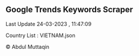 

## Google Trends Keywords Scraper 
 
Last Update 24-03-2023 , 11:47:09

Country List :
VIETNAM.json



© Abdul Muttaqin 
